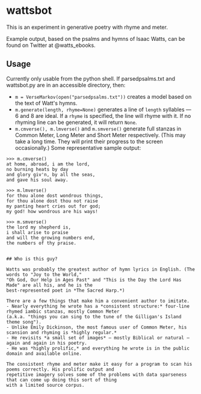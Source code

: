 # wattsbot
This is an experiment in generative poetry with rhyme and meter. 

Example output, based on the psalms and hymns of Isaac Watts, can be found on Twitter at @watts_ebooks. 

## Usage

Currently only usable from the python shell. If parsedpsalms.txt and wattsbot.py are in an accessible directory, then:

- `m = VerseMarkov(open("parsedpsalms.txt"))` creates a model based on the text of Watt's hymns.
- `m.generate(length, rhyme=None)` generates a line of `length` syllables — 6 and 8 are ideal. If a `rhyme` is specified, the line will rhyme with it. If no rhyming line can be generated, it will return `None`.
- `m.cmverse(), m.lmverse()` and `m.smverse()` generate full stanzas in Common Meter, Long Meter and Short Meter respectively. (This may take a long time. They will print their progress to the screen occasionally.) Some representative sample output:
```
>>> m.cmverse()
at home, abroad, i am the lord,
no burning heats by day
and glory giv'n, by all the seas,
and gave his soul away.

>>> m.lmverse()
for thou alone dost wondrous things,
for thou alone dost thou not raise
my panting heart cries out for god;
my god! how wondrous are his ways!

>>> m.smverse()
the lord my shepherd is,
i shall arise to praise
and will the growing numbers end,
the numbers of thy praise.


## Who is this guy?

Watts was probably the greatest author of hymn lyrics in English. (The words to "Joy to the World," 
"Oh God, Our Help in Ages Past" and "This is the Day the Lord Has Made" are all his, and he is the
best-represented poet in *The Sacred Harp.*) 

There are a few things that make him a convenient author to imitate.
- Nearly everything he wrote has a *consistent structure:* four-line rhymed iambic stanzas, mostly Common Meter 
(a.k.a. "things you can sing to the tune of the Gilligan's Island theme song").
- Unlike Emily Dickinson, the most famous user of Common Meter, his scansion and rhyming is *highly regular.*
- He revisits *a small set of images* — mostly Biblical or natural — again and again in his poetry.
- He was *highly prolific,* and everything he wrote is in the public domain and available online.

The consistent rhyme and meter make it easy for a program to scan his poems correctly. His prolific output and
repetitive imagery solves some of the problems with data sparseness that can come up doing this sort of thing
with a limited source corpus.



